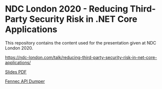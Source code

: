 # NDC London 2020 - Reducing Third-Party Security Risk in .NET Core Applications

This repository contains the content used for the presentation given at NDC London 2020. 

https://ndc-london.com/talk/reducing-third-party-security-risk-in-net-core-applications/

[Slides PDF](Slides/NDCSlides.pdf)

[Fennec API Dumper](https://fennec.dev)
